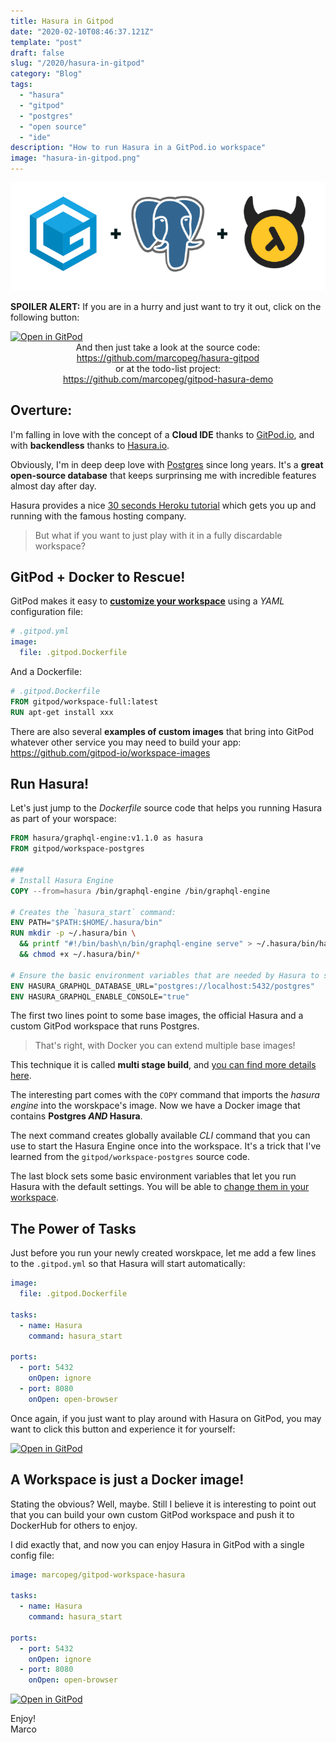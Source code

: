 ```yaml
---
title: Hasura in Gitpod
date: "2020-02-10T08:46:37.121Z"
template: "post"
draft: false
slug: "/2020/hasura-in-gitpod"
category: "Blog"
tags:
  - "hasura"
  - "gitpod"
  - "postgres"
  - "open source"
  - "ide"
description: "How to run Hasura in a GitPod.io workspace"
image: "hasura-in-gitpod.png"
---
```


![GitPod + Postgres + Hasura](./hasura-postgres-gitpod.png)

**SPOILER ALERT:** If you are in a hurry and just want to try it out,
click on the following button:

<a href="https://gitpod.io/#https://github.com/marcopeg/hasura-gitpod">
<img src="https://gitpod.io/button/open-in-gitpod.svg" alt="Open in GitPod" style="width: 200px">
</a>

<div style="text-align:center">
And then just take a look at the source code:<br>
<a href="https://github.com/marcopeg/hasura-gitpod">https://github.com/marcopeg/hasura-gitpod</a><br>
or at the todo-list project:<br>
<a href="https://github.com/marcopeg/gitpod-hasura-demo">https://github.com/marcopeg/gitpod-hasura-demo</a>
</div>

## Overture:

I'm falling in love with the concept of a **Cloud IDE** thanks to 
[GitPod.io](https://gitpod.io), and with **backendless** thanks to
[Hasura.io](https://hasura.io).

Obviously, I'm in deep deep love with [Postgres](https://www.postgresql.org)
since long years. It's a **great open-source database** that keeps surprinsing 
me with incredible features almost day after day.

Hasura provides a nice [30 seconds Heroku tutorial](https://docs.hasura.io/1.0/graphql/manual/getting-started/heroku-simple.html)
which gets you up and running with the famous hosting company.

> But what if you want to just play with it in a fully discardable workspace?

## GitPod + Docker to Rescue!

GitPod makes it easy to [**customize your workspace**](https://www.gitpod.io/blog/gitpodify/) using a _YAML_ 
configuration file:

```yml
# .gitpod.yml
image:
  file: .gitpod.Dockerfile
```

And a Dockerfile:

```Dockerfile
# .gitpod.Dockerfile
FROM gitpod/workspace-full:latest
RUN apt-get install xxx
```

There are also several **examples of custom images** that bring into GitPod
whatever other service you may need to build your app:  
https://github.com/gitpod-io/workspace-images

## Run Hasura!

Let's just jump to the _Dockerfile_ source code that helps you running
Hasura as part of your worspace:

```Dockerfile
FROM hasura/graphql-engine:v1.1.0 as hasura
FROM gitpod/workspace-postgres

###
# Install Hasura Engine
COPY --from=hasura /bin/graphql-engine /bin/graphql-engine

# Creates the `hasura_start` command:
ENV PATH="$PATH:$HOME/.hasura/bin"
RUN mkdir -p ~/.hasura/bin \
  && printf "#!/bin/bash\n/bin/graphql-engine serve" > ~/.hasura/bin/hasura_start \
  && chmod +x ~/.hasura/bin/*

# Ensure the basic environment variables that are needed by Hasura to start
ENV HASURA_GRAPHQL_DATABASE_URL="postgres://localhost:5432/postgres"
ENV HASURA_GRAPHQL_ENABLE_CONSOLE="true"
```

The first two lines point to some base images, the official Hasura and a
custom GitPod workspace that runs Postgres.

> That's right, with Docker you can extend multiple base images!

This technique it is called **multi stage build**, and 
[you can find more details here](https://blog.alexellis.io/mutli-stage-docker-builds/).

The interesting part comes with the `COPY` command that imports the
*hasura engine* into the worskpace's image. Now we have a Docker image that
contains **Postgres _AND_ Hasura**.

The next command creates globally available _CLI_ command that you can
use to start the Hasura Engine once into the workspace. It's a trick that I've
learned from the `gitpod/workspace-postgres` source code.

The last block sets some basic environment variables that let you run
Hasura with the default settings. You will be able to [change them in your
workspace](https://www.gitpod.io/docs/environment-variables/).

## The Power of Tasks

Just before you run your newly created worskpace, let me add a few lines
to the `.gitpod.yml` so that Hasura will start automatically:

```yml
image:
  file: .gitpod.Dockerfile

tasks:
  - name: Hasura
    command: hasura_start

ports:
  - port: 5432
    onOpen: ignore
  - port: 8080
    onOpen: open-browser
```

Once again, if you just want to play around with Hasura on GitPod, you may
want to click this button and experience it for yourself:

<a href="https://gitpod.io/#https://github.com/marcopeg/hasura-gitpod">
<img src="https://gitpod.io/button/open-in-gitpod.svg" alt="Open in GitPod" style="width: 200px">
</a>

## A Workspace is just a Docker image!

Stating the obvious? Well, maybe. Still I believe it is interesting to point
out that you can build your own custom GitPod workspace and push it to 
DockerHub for others to enjoy.

I did exactly that, and now you can enjoy Hasura in GitPod with a single
config file:

```yml
image: marcopeg/gitpod-workspace-hasura

tasks:
  - name: Hasura
    command: hasura_start

ports:
  - port: 5432
    onOpen: ignore
  - port: 8080
    onOpen: open-browser
```

<a href="https://gitpod.io/#https://github.com/marcopeg/hasura-gitpod">
<img src="https://gitpod.io/button/open-in-gitpod.svg" alt="Open in GitPod" style="width: 200px">
</a>

Enjoy!  
Marco